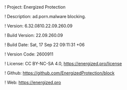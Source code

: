 ! Project: Energized Protection

! Description: ad.porn.malware blocking.

! Version: 6.32.0810.22.09.260.09

! Build Version: 22.09.260.09

! Build Date: Sat, 17 Sep 22 09:11:31 +06

! Version Code: 2600911

! License: CC BY-NC-SA 4.0, https://energized.pro/license

! Github: https://github.com/EnergizedProtection/block

! Web: https://energized.pro
